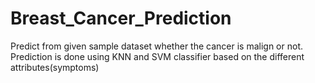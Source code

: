 # Breast_Cancer_Prediction
Predict from given sample dataset whether the cancer is malign or not. Prediction is done using KNN and SVM classifier based on the different attributes(symptoms)
